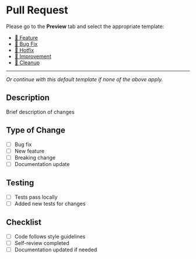# Pull Request

Please go to the **Preview** tab and select the appropriate template:

* [🚀 Feature](?expand=1&template=feature.md)
* [🐛 Bug Fix](?expand=1&template=bugfix.md) 
* [🚨 Hotfix](?expand=1&template=hotfix.md)
* [🌟 Improvement](?expand=1&template=improvement.md)
* [🧹 Cleanup](?expand=1&template=cleanup.md)

---

*Or continue with this default template if none of the above apply.*

## Description
Brief description of changes

## Type of Change
- [ ] Bug fix
- [ ] New feature  
- [ ] Breaking change
- [ ] Documentation update

## Testing
- [ ] Tests pass locally
- [ ] Added new tests for changes

## Checklist
- [ ] Code follows style guidelines
- [ ] Self-review completed
- [ ] Documentation updated if needed